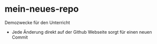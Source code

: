 # mein-neues-repo
Demozwecke für den Unterricht

* Jede Änderung direkt auf der Github Webseite sorgt für einen neuen Commit
